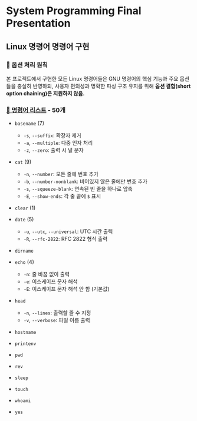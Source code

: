 # System Programming Final Presentation
## Linux 명령어 명령어 구현
### 📌 옵션 처리 원칙
본 프로젝트에서 구현한 모든 Linux 명령어들은 GNU 명령어의 핵심 기능과 주요 옵션들을 충실히 반영하되, 사용자 편의성과 명확한 파싱 구조 유지를 위해 **옵션 결합(short option chaining)은 지원하지 않음.**
### [📜 명령어 리스트](https://github.com/Gnyo/SystemPGM/tree/main/0613/Linux_Commands) - 50개
- `basename` (7)
  - `-s`, `--suffix`: 확장자 제거
  - `-a`, `--multiple`: 다중 인자 처리
  - `-z`, `--zero`: 출력 시 널 문자

- `cat` (9)
  - `-n`, `--number`: 모든 줄에 번호 추가
  - `-b`, `--number-nonblank`: 비어있지 않은 줄에만 번호 추가
  - `-s`, `--squeeze-blank`: 연속된 빈 줄을 하나로 압축
  - `-E`, `--show-ends`: 각 줄 끝에 `$` 표시

- `clear` (1)

- `date` (5)
  - `-u`, `--utc`, `--universal`: UTC 시간 출력
  - `-R`, `--rfc-2822`: RFC 2822 형식 출력

- `dirname`

- `echo` (4)
  - `-n`: 줄 바꿈 없이 출력
  - `-e`: 이스케이프 문자 해석
  - `-E`: 이스케이프 문자 해석 안 함 (기본값)

- `head`
  - `-n`, `--lines`: 출력할 줄 수 지정
  - `-v`, `--verbose`: 파일 이름 출력

- `hostname`

- `printenv`

- `pwd`
  
- `rev`

- `sleep`

- `touch`

- `whoami`

- `yes`
